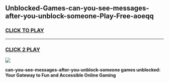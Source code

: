 
## Unblocked-Games-can-you-see-messages-after-you-unblock-someone-Play-Free-aoeqq
<h3>
<a href="https://premium76.site?title=can-you-see-messages-after-you-unblock-someone&ref=18A1">CLICK TO PLAY</a></h3>
<hr>

<h3>
<a href="https://premium76.site?title=can-you-see-messages-after-you-unblock-someone&ref=18A1">CLICK 2 PLAY</a>
  
</h3>

<a href="https://premium76.site?title=can-you-see-messages-after-you-unblock-someone&ref=18A1"><img src="https://clearcache.store/games.png"></a>


**can-you-see-messages-after-you-unblock-someone games unblocked: Your Gateway to Fun and Accessible Online Gaming**
